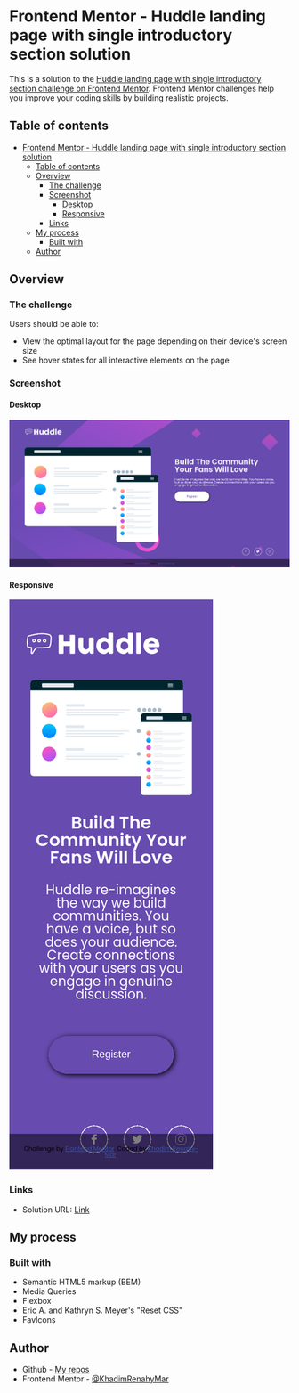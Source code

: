 # Frontend Mentor - Huddle landing page with single introductory section solution

This is a solution to the [Huddle landing page with single introductory section challenge on Frontend Mentor](https://www.frontendmentor.io/challenges/huddle-landing-page-with-a-single-introductory-section-B_2Wvxgi0). Frontend Mentor challenges help you improve your coding skills by building realistic projects.

## Table of contents

- [Frontend Mentor - Huddle landing page with single introductory section solution](#frontend-mentor---huddle-landing-page-with-single-introductory-section-solution)
  - [Table of contents](#table-of-contents)
  - [Overview](#overview)
    - [The challenge](#the-challenge)
    - [Screenshot](#screenshot)
      - [Desktop](#desktop)
      - [Responsive](#responsive)
    - [Links](#links)
  - [My process](#my-process)
    - [Built with](#built-with)
  - [Author](#author)

## Overview

### The challenge

Users should be able to:

- View the optimal layout for the page depending on their device's screen size
- See hover states for all interactive elements on the page

### Screenshot

#### Desktop

![desktop view](./images/2022-01-08%2011.15.55%20127.0.0.1%20f3e79ec5d123.png)

#### Responsive

![< 1200px view](./images/2022-01-08%2011.16.51%20127.0.0.1%2022e0a08c6374.png)

### Links

- Solution URL: [Link](https://khadimrenahymar.github.io/Huddle-landing-page/)

## My process

### Built with

- Semantic HTML5 markup (BEM)
- Media Queries
- Flexbox
- Eric A. and Kathryn S. Meyer's "Reset CSS"
- FavIcons

## Author

- Github - [My repos](https://github.com/KhadimRenahyMar?tab=repositories)
- Frontend Mentor - [@KhadimRenahyMar](https://www.frontendmentor.io/profile/KhadimRenahyMar)
